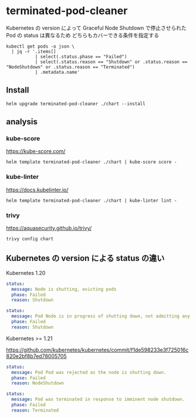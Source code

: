 # terminated-pod-cleaner

Kubernetes の version によって Graceful Node Shutdown で停止させられた Pod の status は異なるため
どちらもカバーできる条件を指定する

```
kubectl get pods -o json \
  | jq -r '.items[]
           | select(.status.phase == "Failed")
           | select(.status.reason == "Shutdown" or .status.reason == "NodeShutdown" or .status.reason == "Terminated") 
           | .metadata.name'
```

## Install

```
helm upgrade terminated-pod-cleaner ./chart --install
```

## analysis

### kube-score

https://kube-score.com/

```
helm template terminated-pod-cleaner ./chart | kube-score score -
```

### kube-linter

https://docs.kubelinter.io/

```
helm template terminated-pod-cleaner ./chart | kube-linter lint -
```

### trivy

https://aquasecurity.github.io/trivy/

```
trivy config chart
```

## Kubernetes の version による status の違い

Kubernetes 1.20

```yaml
status:
  message: Node is shutting, evicting pods
  phase: Failed
  reason: Shutdown
```

```yaml
status:
  message: Pod Node is in progress of shutting down, not admitting any new pods
  phase: Failed
  reason: Shutdown
```

Kubernetes >= 1.21

https://github.com/kubernetes/kubernetes/commit/f1de598233e3f725016c820e2bf8b7ed78005705

```yaml
status:
  message: Pod Pod was rejected as the node is shutting down.
  phase: Failed
  reason: NodeShutdown
```

```yaml
status:
  message: Pod was terminated in response to imminent node shutdown.
  phase: Failed
  reason: Terminated
```
